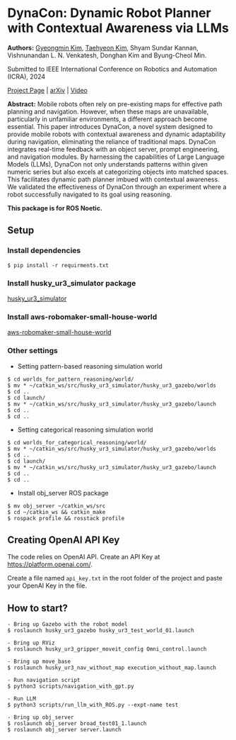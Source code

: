 # **DynaCon: Dynamic Robot Planner with Contextual Awareness via LLMs**

**Authors:** [Gyeongmin Kim](https://github.com/gmkim97), [Taehyeon Kim](https://github.com/QualiaT), Shyam Sundar Kannan, Vishnunandan L. N. Venkatesh, Donghan Kim and Byung-Cheol Min.

Submitted to IEEE International Conference on Robotics and Automation (ICRA), 2024

[Project Page](https://sites.google.com/view/dynacon) | [arXiv](https://arxiv.org/abs/2309.16031) | [Video](https://www.youtube.com/watch?v=Yo8SWcJYCLU)

**Abstract:** Mobile robots often rely on pre-existing maps for effective path planning and navigation. However, when these maps are unavailable, particularly in unfamiliar environments, a different approach become essential. This paper introduces DynaCon, a novel system designed to provide mobile robots with contextual awareness and dynamic adaptability during navigation, eliminating the reliance of traditional maps. DynaCon integrates real-time feedback with an object server, prompt engineering, and navigation modules. By harnessing the capabilities of Large Language Models (LLMs), DynaCon not only understands patterns within given numeric series but also excels at categorizing objects into matched spaces. This facilitates dynamic path planner imbued with contextual awareness. We validated the effectiveness of DynaCon through an experiment where a robot successfully navigated to its goal using reasoning.

**This package is for ROS Noetic.**

## Setup
### Install dependencies
```
$ pip install -r requirments.txt
```

### Install husky_ur3_simulator package
[husky_ur3_simulator](https://github.com/QualiaT/husky_ur3_simulator)

### Install aws-robomaker-small-house-world
[aws-robomaker-small-house-world](https://github.com/aws-robotics/aws-robomaker-small-house-world)

### Other settings
- Setting pattern-based reasoning simulation world
```
$ cd worlds_for_pattern_reasoning/world/
$ mv * ~/catkin_ws/src/husky_ur3_simulator/husky_ur3_gazebo/worlds
$ cd ..
$ cd launch/
$ mv * ~/catkin_ws/src/husky_ur3_simulator/husky_ur3_gazebo/launch
$ cd ..
$ cd ..
```

- Setting categorical reasoning simulation world
```
$ cd worlds_for_categorical_reasoning/world/
$ mv * ~/catkin_ws/src/husky_ur3_simulator/husky_ur3_gazebo/worlds
$ cd ..
$ cd launch/
$ mv * ~/catkin_ws/src/husky_ur3_simulator/husky_ur3_gazebo/launch
$ cd ..
$ cd ..
```

- Install obj_server ROS package
```
$ mv obj_server ~/catkin_ws/src
$ cd ~/catkin_ws && catkin_make
$ rospack profile && rosstack profile
```

## Creating OpenAI API Key
The code relies on OpenAI API. Create an API Key at https://platform.openai.com/.

Create a file named ```api_key.txt``` in the root folder of the project and paste your OpenAI Key in the file. 

## How to start?

```
- Bring up Gazebo with the robot model
$ roslaunch husky_ur3_gazebo husky_ur3_test_world_01.launch

- Bring up RViz
$ roslaunch husky_ur3_gripper_moveit_config Omni_control.launch

- Bring up move_base
$ roslaunch husky_ur3_nav_without_map execution_without_map.launch

- Run navigation script
$ python3 scripts/navigation_with_gpt.py

- Run LLM
$ python3 scripts/run_llm_with_ROS.py --expt-name test

- Bring up obj_server
$ roslaunch obj_server broad_test01_1.launch
$ roslaunch obj_server server.launch
```

